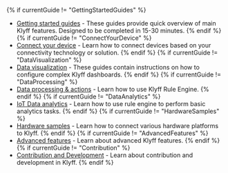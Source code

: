 {% if currentGuide != "GettingStartedGuides" %}
- [Getting started guides](/docs/guides/#AnchorIDGettingStartedGuides) - These guides provide quick overview of main Klyff features. Designed to be completed in 15-30 minutes.
{% endif %}
{% if currentGuide != "ConnectYourDevice" %}
- [Connect your device](/docs/guides/#AnchorIDConnectYourDevice) - Learn how to connect devices based on your connectivity technology or solution.
{% endif %}
{% if currentGuide != "DataVisualization" %}
- [Data visualization](/docs/guides/#AnchorIDDataVisualization) - These guides contain instructions on how to configure complex Klyff dashboards.
{% endif %}
{% if currentGuide != "DataProcessing" %}
- [Data processing & actions](/docs/guides#AnchorIDDataProcessing) - Learn how to use Klyff Rule Engine.
{% endif %}
{% if currentGuide != "DataAnalytics" %}
- [IoT Data analytics](/docs/guides/#AnchorIDDataAnalytics) - Learn how to use rule engine to perform basic analytics tasks.
{% endif %}
{% if currentGuide != "HardwareSamples" %}
- [Hardware samples](/docs/guides/#AnchorIDHardwareSamples) - Learn how to connect various hardware platforms to Klyff.
{% endif %}
{% if currentGuide != "AdvancedFeatures" %}
- [Advanced features](/docs/guides/#AnchorIDAdvancedFeatures) - Learn about advanced Klyff features.
{% endif %}
{% if currentGuide != "Contribution" %}
- [Contribution and Development](/docs/guides/#AnchorIDContribution) - Learn about contribution and development in Klyff.
{% endif %}
  
<br>





